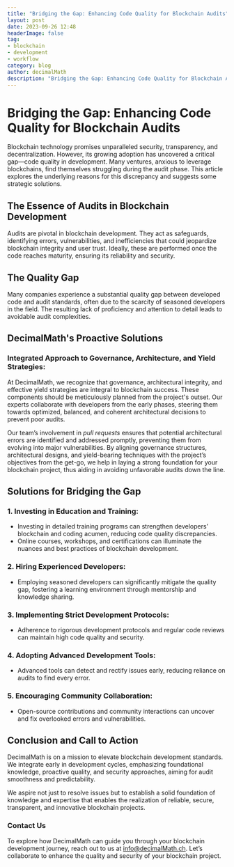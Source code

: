 ```yaml
---
title: "Bridging the Gap: Enhancing Code Quality for Blockchain Audits"
layout: post
date: 2023-09-26 12:48
headerImage: false
tag:
- blockchain
- development
- workflow
category: blog
author: decimalMath
description: "Bridging the Gap: Enhancing Code Quality for Blockchain Audits"
---
```


# Bridging the Gap: Enhancing Code Quality for Blockchain Audits

Blockchain technology promises unparalleled security, transparency, and decentralization. However, its growing adoption has uncovered a critical gap—code quality in development. Many ventures, anxious to leverage blockchains, find themselves struggling during the audit phase. This article explores the underlying reasons for this discrepancy and suggests some strategic solutions.

## The Essence of Audits in Blockchain Development

Audits are pivotal in blockchain development. They act as safeguards, identifying errors, vulnerabilities, and inefficiencies that could jeopardize blockchain integrity and user trust. Ideally, these are performed once the code reaches maturity, ensuring its reliability and security.

## The Quality Gap

Many companies experience a substantial quality gap between developed code and audit standards, often due to the scarcity of seasoned developers in the field. The resulting lack of proficiency and attention to detail leads to avoidable audit complexities.

## DecimalMath's Proactive Solutions

### **Integrated Approach to Governance, Architecture, and Yield Strategies:**
At DecimalMath, we recognize that governance, architectural integrity, and effective yield strategies are integral to blockchain success. These components should be meticulously planned from the project's outset. Our experts collaborate with developers from the early phases, steering them towards optimized, balanced, and coherent architectural decisions to prevent poor audits.

Our team’s involvement in *pull requests* ensures that potential architectural errors are identified and addressed promptly, preventing them from evolving into major vulnerabilities. By aligning governance structures, architectural designs, and yield-bearing techniques with the project’s objectives from the get-go, we help in laying a strong foundation for your blockchain project, thus aiding in avoiding unfavorable audits down the line.

## Solutions for Bridging the Gap

### 1. **Investing in Education and Training:**
   - Investing in detailed training programs can strengthen developers’ blockchain and coding acumen, reducing code quality discrepancies.
   - Online courses, workshops, and certifications can illuminate the nuances and best practices of blockchain development.

### 2. **Hiring Experienced Developers:**
   - Employing seasoned developers can significantly mitigate the quality gap, fostering a learning environment through mentorship and knowledge sharing.

### 3. **Implementing Strict Development Protocols:**
   - Adherence to rigorous development protocols and regular code reviews can maintain high code quality and security.

### 4. **Adopting Advanced Development Tools:**
   - Advanced tools can detect and rectify issues early, reducing reliance on audits to find every error.

### 5. **Encouraging Community Collaboration:**
   - Open-source contributions and community interactions can uncover and fix overlooked errors and vulnerabilities.

## Conclusion and Call to Action

DecimalMath is on a mission to elevate blockchain development standards. We integrate early in development cycles, emphasizing foundational knowledge, proactive quality, and security approaches, aiming for audit smoothness and predictability.

We aspire not just to resolve issues but to establish a solid foundation of knowledge and expertise that enables the realization of reliable, secure, transparent, and innovative blockchain projects.

### **Contact Us**
To explore how DecimalMath can guide you through your blockchain development journey, reach out to us at [info@decimalMath.ch](mailto:info@decimalMath.ch). Let’s collaborate to enhance the quality and security of your blockchain project.

